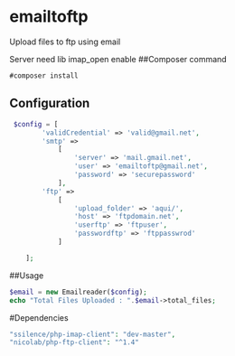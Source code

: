 # emailtoftp
 Upload files to ftp using email

Server need lib imap_open enable 
##Composer command
```composer log
#composer install
```
## Configuration
```php
 $config = [
        'validCredential' => 'valid@gmail.net',
        'smtp' =>
            [
                'server' => 'mail.gmail.net',
                'user' => 'emailtoftp@gmail.net',
                'password' => 'securepassword'
            ],
        'ftp' =>
            [
                'upload_folder' => 'aqui/',
                'host' => 'ftpdomain.net',
                'userftp' => 'ftpuser',
                'passwordftp' => 'ftppasswrod'
            ]

    ]; 
```

##Usage
```php
$email = new Emailreader($config);
echo "Total Files Uploaded : ".$email->total_files;
```

#Dependencies
```php
"ssilence/php-imap-client": "dev-master",
"nicolab/php-ftp-client": "^1.4"
```
